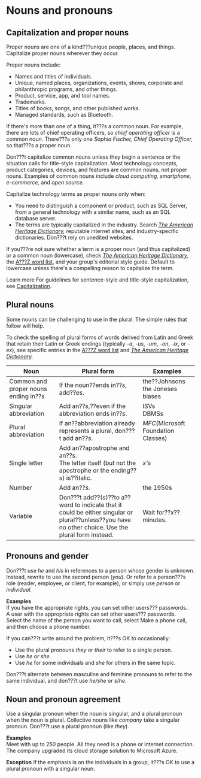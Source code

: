 # Nouns and pronouns

## Capitalization and proper nouns

Proper nouns are one of a kind???unique people, places, and things. Capitalize proper nouns wherever they occur. 

Proper nouns include:

  - Names and titles of individuals.
  - Unique, named places, organizations, events, shows, corporate and philanthropic programs, and other things.
  - Product, service, app, and tool names.
  - Trademarks.
  - Titles of books, songs, and other published works.
  - Managed standards, such as Bluetooth.

If there's more than one of a thing, it???s a common noun. For example, there are lots of chief operating officers, so *chief operating officer* is a common noun. There???s only one *Sophia Fischer, Chief Operating Officer,* so that???s a proper noun. 

Don???t
capitalize common nouns unless they begin a sentence or the situation
calls for title-style capitalization. Most technology
concepts, product categories, devices, and features are common
nouns, not proper nouns. Examples of common nouns include *cloud computing, smartphone, e-commerce,* and *open source.*

Capitalize technology terms as proper nouns only when:

  - You
    need to distinguish a component or product, such as SQL Server,
    from a general technology with a similar name, such as an SQL
    database server.
  - The terms are typically capitalized in the industry. Search *[The American Heritage Dictionary](https://ahdictionary.com/),* reputable internet sites, and industry-specific dictionaries. Don???t rely on unedited websites. 

If you???re not sure whether a term is a proper noun (and thus capitalized) or a common noun (lowercase), check *[The American Heritage Dictionary](https://ahdictionary.com/),* the [A???Z word list](https://worldready.cloudapp.net/Styleguide/Read?id=2700&topicid=25512), and your group's editorial style guide. Default to lowercase unless there's a compelling reason to capitalize the term.

Learn more For guidelines for sentence-style and title-style capitalization, see [Capitalization](https://worldready.cloudapp.net/Styleguide/Read?id=2700&topicid=28261).

## Plural nouns

Some nouns can be challenging to use in the plural. The simple rules that follow will help. 

To
check the spelling of plural forms of words derived from Latin and
Greek that retain their Latin or Greek endings (typically *-a*, *-us*, *-um*, *-on*, *-ix*, or -*ex*), see specific entries in the [A???Z word list](https://worldready.cloudapp.net/Styleguide/Read?id=2700&topicid=25512) and *[The American Heritage Dictionary](https://ahdictionary.com/).*

**Noun**|**Plural form**|**Examples**
--|--|--
Common and proper nouns ending in??*s*|If the noun??ends in??*s*, add??*es*.|the??Johnsons<br />the Joneses<br />biases
Singular abbreviation|Add an??*s*,??even if the abbreviation ends in??*s*.|ISVs<br />DBMSs
Plural abbreviation|If an??abbreviation already represents a plural, don???t add an??*s*.|*MFC*(Microsoft Foundation Classes)
Single letter|Add an??apostrophe and an??*s*.<br />The letter itself (but not the apostrophe or the ending??s) is??italic.|*x's*
Number|Add an??*s*.|the 1950s
Variable|Don???t add??(*s*)??to a??word to indicate that it could be either singular or plural??unless??you have no other choice. Use the plural form instead.|Wait for??*x*??minutes.


## Pronouns and gender

Don???t use *he* and *his* in references to a person whose gender is unknown. Instead, rewrite to use the second person (*you*). Or refer to a person???s role (reader, employee, or client, for example), or simply use *person* or *individual.*

**Examples**<br />If you have the appropriate rights, you can set other users??? passwords..<br />A user with the appropriate rights can set other users??? passwords.<br />Select the name of the person you want to call, select Make a phone call, and then choose a phone number.

If you can???t write around the problem, it???s OK to occasionally:

  - Use the plural pronouns *they* or *their* to refer to a single person.
  - Use *he or she.*
  - Use *he* for some individuals and *she* for others in the same topic. 

Don???t alternate between masculine and feminine pronouns to refer to the same individual, and don???t use *he/she* or *s/he*.

## Noun and pronoun agreement

Use a singular pronoun when the noun is singular, and a plural pronoun when the noun is plural. Collective nouns like *company* take a singular pronoun. Don???t use a plural pronoun (like *they*).

**Examples**<br />Meet with up to 250 people. All they need is a phone or internet connection.<br />The company upgraded its cloud storage solution to Microsoft Azure.

**Exception** If the emphasis is on the individuals in a group, it???s OK to use a plural pronoun with a singular noun.
